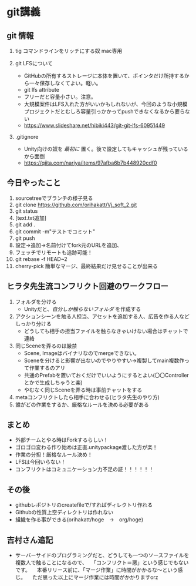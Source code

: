 ﻿# git講義
## git 情報
 1. tig コマンドラインをリッチにする奴 mac専用
 1. git LFSについて
    - GitHubの所有するストレージに本体を置いて、ポインタだけ所持するから一々保存しなくてよい。軽い。
    - git lfs attribute
    - フリーだと容量小さい。注意。
    - 大規模案件はLFS入れた方がいいかもしれないが、今回のような小規模プロジェクトだとむしろ容量引っかかってpushできなくなるから要らない
    * https://www.slideshare.net/hibiki443/git-git-lfs-60951449
   
1. .gitignore
    - Unity向けの奴を _最初に_ 置く。後で設定してもキャッシュが残っているから面倒
    - https://qiita.com/nariya/items/97afba6b7b448920cdf0

## 今日やったこと
1. sourcetreeでブランチの様子見る
 1. git clone https://github.com/orihakatt/Vj_soft_2.git
 1. git status
 1. [text.txt追加]
 1. git add .
 1. git commit -m"テストでコミット"
 1. git push
 1. 設定→追加→名前付けてfork元のURLを追加、
 1. フェッチでリモートも追跡可能！
 1. git rebase -f HEAD~2
 1. cherry-pick 簡単なマージ、最終結果だけ見せることが出来る

## ヒラタ先生流コンフリクト回避のワークフロー
1. フォルダを分ける
    - Unityだと、_自分しか触らないフォルダ_ を作成する
1. アクションシーンを触る人担当、アセットを追加する人、広告を作る人などしっかり分ける
    - どうしても相手の担当ファイルを触らなきゃいけない場合はチャットで連絡
1. 同じSceneを弄るのは厳禁
    - Scene, Imageはバイナリなのでmergeできない。
    - Sceneを分けると影響が出ないのでやりやすい→複製してmain複数作って作業するのアリ
    - 共通のPrefabを置いておくだけでいいようにするとよい(〇〇Controllerとかで生成しちゃうと楽)
    - やむなく同じSceneを弄る時は事前チャットをする
1. metaコンフリクトしたら相手に合わせる(ヒラタ先生のやり方)
1. 誰がどの作業をするか、厳格なルールを決める必要がある

## まとめ
- 外部チームとやる時はForkするらしい！
- ゴロゴロ変わる作り始めは正直.unitypackage渡した方が楽！
- 作業の分担！厳格なルール決め！
- LFSは今回いらない！
- コンフリクトはコミュニケーション力不足の証！！！！！！

## その後
- githubレポジトリのcreatefileで/すればディレクトリ作れる
- Githubの性質上空ディレクトリは作れない
- 組織を作る事ができる(orihakatt/hoge　→　org/hoge)
## 吉村さん追記
- サーバーサイドのプログラミングだと、どうしても一つのソースファイルを複数人で触ることになるので、
　「コンフリクト＝悪」という感じでもないです。
　本番リリース前に、「マージ作業」に時間がかかるな〜という感じ。
　ただ思った以上にマージ作業には時間がかかりますorz
